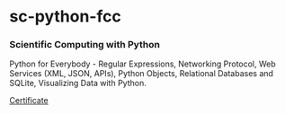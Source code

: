 # sc-python-fcc
### Scientific Computing with Python

Python for Everybody - Regular Expressions, Networking Protocol, Web Services (XML, JSON, APIs), Python Objects, Relational Databases and SQLite, Visualizing Data with Python.

[Certificate](https://github.com/douglasbarcellos/sc-python-fcc/tree/main/certificate)
